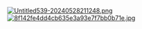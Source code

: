 [![Untitled539-20240528211248.png](https://i.postimg.cc/J0V1vgtH/Untitled539-20240528211248.png)](https://postimg.cc/CB7TfcGw)
[![8f142fe4dd4cb635e3a93e7f7bb0b71e.jpg](https://i.postimg.cc/y8x0VQ7r/8f142fe4dd4cb635e3a93e7f7bb0b71e.jpg)](https://postimg.cc/gx9xsKXv)
